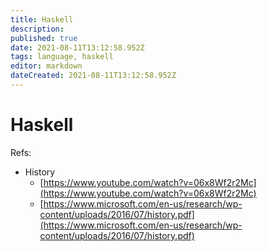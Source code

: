 ```yaml
---
title: Haskell
description: 
published: true
date: 2021-08-11T13:12:58.952Z
tags: language, haskell
editor: markdown
dateCreated: 2021-08-11T13:12:58.952Z
---
```


# Haskell

Refs:
- History
	- [https://www.youtube.com/watch?v=06x8Wf2r2Mc](https://www.youtube.com/watch?v=06x8Wf2r2Mc)
  - [https://www.microsoft.com/en-us/research/wp-content/uploads/2016/07/history.pdf](https://www.microsoft.com/en-us/research/wp-content/uploads/2016/07/history.pdf)
